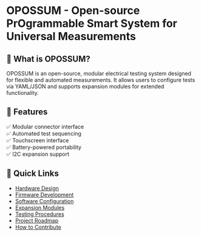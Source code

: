 # OPOSSUM - Open-source PrOgrammable Smart System for Universal Measurements

## 🚀 What is OPOSSUM?
OPOSSUM is an open-source, modular electrical testing system designed for
flexible and automated measurements. It allows users to configure tests via
YAML/JSON and supports expansion modules for extended functionality.

## 📌 Features
✅ Modular connector interface  
✅ Automated test sequencing  
✅ Touchscreen interface  
✅ Battery-powered portability  
✅ I2C expansion support  

## 🔗 Quick Links
- [Hardware Design](hardware.md)
- [Firmware Development](firmware.md)
- [Software Configuration](software.md)
- [Expansion Modules](expansion-modules.md)
- [Testing Procedures](testing.md)
- [Project Roadmap](roadmap.md)
- [How to Contribute](contributing.md)
